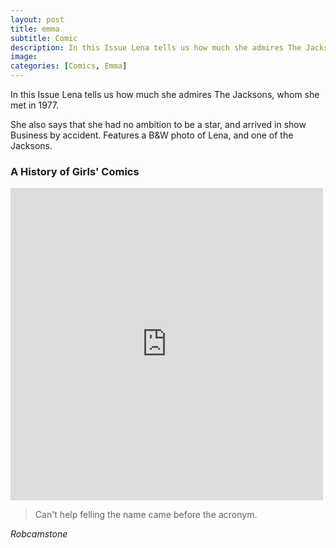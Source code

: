 ```yaml
---
layout: post
title: emma
subtitle: Comic
description: In this Issue Lena tells us how much she admires The Jacksons, whom she met in 1977.She also says that she had no ambition to be a star, and arrived in show Business by accident. Features a B&W photo of Lena, and one of the Jacksons.
image:
categories: [Comics, Emma]
---
```


In this Issue Lena tells us how much she admires The Jacksons, whom she met in 1977.

She also says that she had no ambition to be a star, and arrived in show Business by accident.
Features a B&W photo of Lena, and one of the Jacksons.

### A History of Girls' Comics
<iframe frameborder="0" scrolling="no" style="border:0px" src="https://books.google.co.uk/books?id=D7fNDwAAQBAJ&lpg=PT136&ots=jn7ZF5lePl&dq=Excitement%2C%20Mystery%2C%20Marvellous%20Free%20Gifts%20and%20Action&pg=PT136&output=embed" width=500 height=500></iframe>

> Can't help felling the name came before the acronym.

<cite>Robcamstone</cite>

